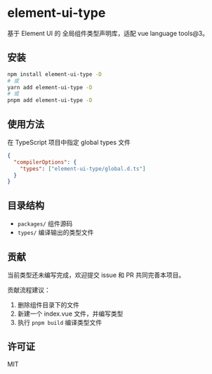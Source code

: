 # element-ui-type

基于 Element UI 的 全局组件类型声明库，适配 vue language tools@3。

## 安装

```bash
npm install element-ui-type -D
# 或
yarn add element-ui-type -D
# 或
pnpm add element-ui-type -D
```

## 使用方法

在 TypeScript 项目中指定 global types 文件

```json
{
  "compilerOptions": {
    "types": ["element-ui-type/global.d.ts"]
  }
}
```

## 目录结构

- `packages/` 组件源码
- `types/` 编译输出的类型文件

## 贡献

当前类型还未编写完成，欢迎提交 issue 和 PR 共同完善本项目。

贡献流程建议：

1. 删除组件目录下的文件
2. 新建一个 index.vue 文件，并编写类型
3. 执行 `pnpm build` 编译类型文件

## 许可证

MIT
